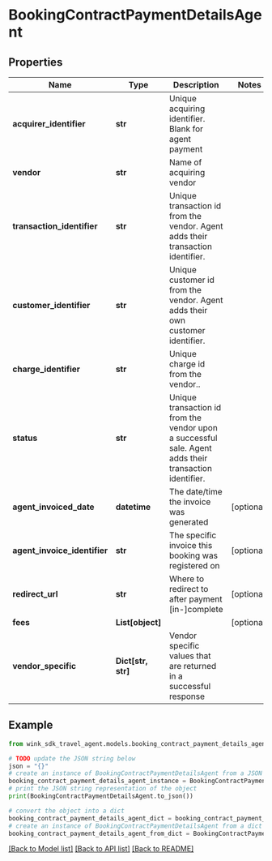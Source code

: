 # BookingContractPaymentDetailsAgent


## Properties

Name | Type | Description | Notes
------------ | ------------- | ------------- | -------------
**acquirer_identifier** | **str** | Unique acquiring identifier. Blank for agent payment | 
**vendor** | **str** | Name of acquiring vendor | 
**transaction_identifier** | **str** | Unique transaction id from the vendor. Agent adds their transaction identifier. | 
**customer_identifier** | **str** | Unique customer id from the vendor. Agent adds their own customer identifier. | 
**charge_identifier** | **str** | Unique charge id from the vendor.. | 
**status** | **str** | Unique transaction id from the vendor upon a successful sale. Agent adds their transaction identifier. | 
**agent_invoiced_date** | **datetime** | The date/time the invoice was generated | [optional] 
**agent_invoice_identifier** | **str** | The specific invoice this booking was registered on | [optional] 
**redirect_url** | **str** | Where to redirect to after payment [in-]complete | [optional] 
**fees** | **List[object]** |  | [optional] 
**vendor_specific** | **Dict[str, str]** | Vendor specific values that are returned in a successful response | 

## Example

```python
from wink_sdk_travel_agent.models.booking_contract_payment_details_agent import BookingContractPaymentDetailsAgent

# TODO update the JSON string below
json = "{}"
# create an instance of BookingContractPaymentDetailsAgent from a JSON string
booking_contract_payment_details_agent_instance = BookingContractPaymentDetailsAgent.from_json(json)
# print the JSON string representation of the object
print(BookingContractPaymentDetailsAgent.to_json())

# convert the object into a dict
booking_contract_payment_details_agent_dict = booking_contract_payment_details_agent_instance.to_dict()
# create an instance of BookingContractPaymentDetailsAgent from a dict
booking_contract_payment_details_agent_from_dict = BookingContractPaymentDetailsAgent.from_dict(booking_contract_payment_details_agent_dict)
```
[[Back to Model list]](../README.md#documentation-for-models) [[Back to API list]](../README.md#documentation-for-api-endpoints) [[Back to README]](../README.md)


